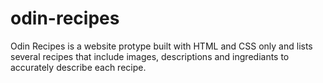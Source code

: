 # odin-recipes

Odin Recipes is a website protype built with HTML and CSS only and lists several recipes that include images, descriptions and ingrediants to accurately
describe each recipe.